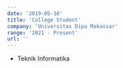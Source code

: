 ```yaml
---
date: '2019-05-10'
title: 'College Student'
company: 'Universitas Dipa Makassar'
range: '2021 - Present'
url: ''
---
```


- Teknik Informatika
